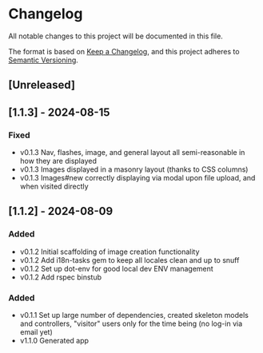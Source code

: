 # Changelog

All notable changes to this project will be documented in this file.

The format is based on [Keep a Changelog](https://keepachangelog.com/en/1.1.0/),
and this project adheres to [Semantic Versioning](https://semver.org/spec/v2.0.0.html).

## [Unreleased]

## [1.1.3] - 2024-08-15

### Fixed

- v0.1.3 Nav, flashes, image, and general layout all semi-reasonable in how they are displayed
- v0.1.3 Images displayed in a masonry layout (thanks to CSS columns)
- v0.1.3 Images#new correctly displaying via modal upon file upload, and when visited directly

## [1.1.2] - 2024-08-09

### Added

- v0.1.2 Initial scaffolding of image creation functionality
- v0.1.2 Add i18n-tasks gem to keep all locales clean and up to snuff
- v0.1.2 Set up dot-env for good local dev ENV management
- v0.1.2 Add rspec binstub

### Added

- v0.1.1 Set up large number of dependencies, created skeleton models and controllers,
  "visitor" users only for the time being (no log-in via email yet)
- v1.1.0 Generated app
